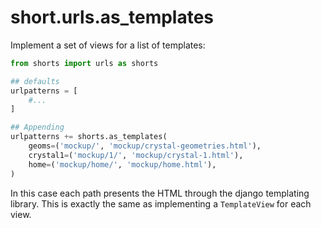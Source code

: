 # short.urls.as_templates

Implement a set of views for a list of templates:

```py
from shorts import urls as shorts

## defaults
urlpatterns = [
    #...
]

## Appending
urlpatterns += shorts.as_templates(
    geoms=('mockup/', 'mockup/crystal-geometries.html'),
    crystal1=('mockup/1/', 'mockup/crystal-1.html'),
    home=('mockup/home/', 'mockup/home.html'),
)
```

In this case each path presents the HTML through the django templating library. This is exactly the same as implementing a `TemplateView` for each view.
